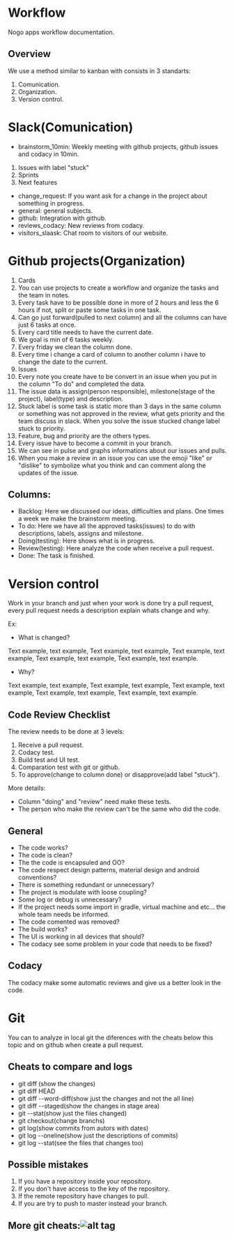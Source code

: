 # Workflow

Nogo apps workflow documentation.

## Overview

We use a method similar to kanban with consists in 3 standarts:

1. Comunication.
2. Organization.
3. Version control.

# Slack(Comunication)

- brainstorm_10min: Weekly meeting with github projects, github issues and codacy in 10min.

1. Issues with label "stuck"
2. Sprints
3. Next features

- change_request: If you want ask for  a change in the project about something in progress.
- general: general subjects.
- github: Integration with github.
- reviews_codacy: New reviews from codacy.
- visitors_slaask: Chat room to visitors of our website.

# Github projects(Organization)

1. Cards
 1. You can use projects to create a workflow and organize the tasks and the team in notes.
 2. Every task have to be possible done in more of 2 hours and less the 6 hours if not, split or paste some tasks in one task.
 3. Can go just forward(pulled to next column) and all the columns can have just 6 tasks at once.
 4. Every card title needs to have the current date.
 5. We goal is min of 6 tasks weekly.
 6. Every friday we clean the column done.
 7. Every time i change a card of column to another column i have to change the date to the current.
2. Issues
 1. Every note you create have to be convert in an issue when you put in the column "To do" and completed the data.
 2. The issue data is assign(person responsible), milestone(stage of the project), label(type) and description.
 3. Stuck label is some task is static more than 3 days in the same column or something was not approved in the review, what gets priority and the team discuss in slack. When you solve the issue stucked change label stuck to priority.
 4. Feature, bug and priority are the others types.
 5. Every issue have to become a commit in your branch.
 6. We can see in pulse and graphs informations about our issues and pulls.
 7. When you make a review in an issue you can use the emoji "like" or "dislike" to symbolize what you think and can comment along the updates of the issue.

## Columns:

- Backlog: Here we discussed our ideas, difficulties and plans. One times a week we make the brainstorm meeting.
- To do: Here we have all the approved tasks(issues) to do with descriptions, labels, assigns and milestone.
- Doing(testing): Here shows what is in progress.
- Review(testing): Here analyze the code when receive a pull request.
- Done: The task is finished.

# Version control

Work in your branch and just when your work is done try a pull request, every pull request needs a description explain whats change and why.

Ex: 

- What is changed?

Text example, text example, Text example, text example, Text example, text example, Text example, text example, Text example, text example.

- Why?

Text example, text example, Text example, text example, Text example, text example, Text example, text example, Text example, text example.

## Code Review Checklist

The review needs to be done at 3 levels:

1. Receive a pull request.
2. Codacy test.
3. Build test and UI test.
4. Comparation test with git or github.
5. To approve(change to column done) or disapprove(add label "stuck").

More details:

- Column "doing" and "review" need make these tests.
- The person who make the review can't be the same who did the code.

## General

- The code works?
- The code is clean?
- The the code is encapsuled and OO?
- The code respect design patterns, material design and android conventions?
- There is something redundant or unnecessary?
- The project is modulate with loose coupling?
- Some log or debug is unnecessary?
- If the project needs some import in gradle, virtual machine and etc... the whole team needs be informed.
- The code comented was removed?
- The build works?
- The UI is working in all devices that should?
- The codacy see some problem in your code that needs to be fixed?

## Codacy

The codacy make some automatic reviews and give us a better look in the code.

# Git

You can to analyze in local git the diferences with the cheats below this topic and on github when create a pull request.

## Cheats to compare and logs

- git diff (show the changes)
- git diff HEAD
- git diff --word-diff(show just the changes and not the all line)
- git diff --staged(show the changes in stage area)
- git --stat(show just the files changed)
- git checkout(change branchs)
- git log(show commits from autors with dates)
- git log --oneline(show just the descriptions of commits)
- git log --stat(see the files that changes too)

## Possible mistakes

1. If you have a repository inside your repository.
2. If you don't have access to the key of the repository.
3. If the remote repository have changes to pull.
4. If you are try to push to master instead your branch.

## More git cheats:![alt tag](http://i.imgur.com/Ia1S7R8.png)


